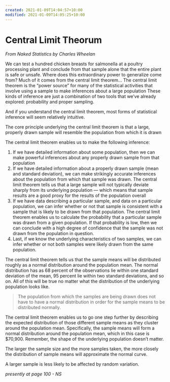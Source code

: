 ```yaml
---
created: 2021-01-09T14:04:57+10:00
modified: 2021-01-09T14:05:25+10:00
---
```


# Central Limit Theorum

*From Naked Statistics by Charles Wheelan*

We can test a hundred chicken breasts for salmonella at a poultry processing plant and conclude from that sample alone that the entire plant is safe or unsafe. Where does this extraordinary power to generalize come from?
Much of it comes from the central limit theorem...
The central limit theorem is the “power source” for many of the statistical activities that involve using a sample to make inferences about a large population
These kinds of inference are just a combination of two tools that we’ve already explored: probability and proper sampling.

And if you understand the central limit theorem, most forms of statistical inference will seem relatively intuitive.

The core principle underlying the central limit theorem is that a large, properly drawn sample will resemble the population from which it is drawn

The central limit theorem enables us to make the following inference:
1. If we have detailed information about some population, then we can make powerful inferences about any properly drawn sample from that population
2. If we have detailed information about a properly drawn sample (mean and standard deviation), we can make strikingly accurate inferences about the population from which that sample was drawn. The central limit theorem tells us that a large sample will not typically deviate sharply from its underlying population — which means that sample results are a good proxy for the results of the population overall
3. If we have data describing a particular sample, and data on a particular population, we can infer whether or not that sample is consistent with a sample that is likely to be drawn from that population. The central limit theorem enables us to calculate the probability that a particular sample was drawn from a given population. If that probability is low, then we can conclude with a high degree of confidence that the sample was not drawn from the population in question.
4. Last, if we know the underlying characteristics of two samples, we can infer whether or not both samples were likely drawn from the same population.

The central limit theorem tells us that the sample means will be distributed roughly as a normal distribution around the population mean. The normal distribution has as 68 percent of the observations lie within one standard deviation of the mean, 95 percent lie within two standard deviations, and so on.
All of this will be true no matter what the distribution of the underlying population looks like. 

> The population from which the samples are being drawn does not have to have a normal distribution in order for the sample means to be distributed normally.

The central limit theorem enables us to go one step further by describing the expected distribution of those different sample means as they cluster around the population mean. Specifically, the sample means will form a normal distribution around the population mean, which in this case is $70,900. Remember, the shape of the underlying population doesn’t matter.

The larger the sample size and the more samples taken, the more closely the distribution of sample means will approximate the normal curve.

A larger sample is less likely to be affected by random variation.

*presently at page 100  - NS*
